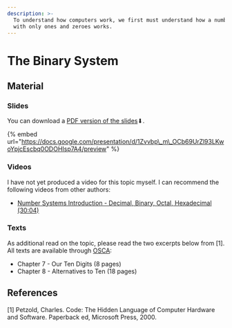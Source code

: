```yaml
---
description: >-
  To understand how computers work, we first must understand how a number system
  with only ones and zeroes works.
---
```


# The Binary System

## 

## Material

### Slides

You can download a [PDF version of the slides](https://docs.google.com/presentation/d/1Zvvbp_m_OCb69UrZl93LKwoYpjcEscbq0ODOHIsp7A4/export/pdf)⬇.

{% embed url="https://docs.google.com/presentation/d/1Zvvbp\_m\_OCb69UrZl93LKwoYpjcEscbq0ODOHIsp7A4/preview" %}

### Videos

I have not yet produced a video for this topic myself. I can recommend the following videos from other authors:

* [Number Systems Introduction - Decimal, Binary, Octal, Hexadecimal \(30:04\)](https://www.youtube.com/watch?v=L2zsmYaI5ww)

### Texts

As additional read on the topic, please read the two excerpts below from \[1\]. All texts are available through [OSCA](http://osca.hs-osnabrueck.de/):

* Chapter 7 - Our Ten Digits \(8 pages\)
* Chapter 8 - Alternatives to Ten \(18 pages\)

## References

\[1\]  Petzold, Charles. Code: The Hidden Language of Computer Hardware and Software. Paperback ed, Microsoft Press, 2000.

